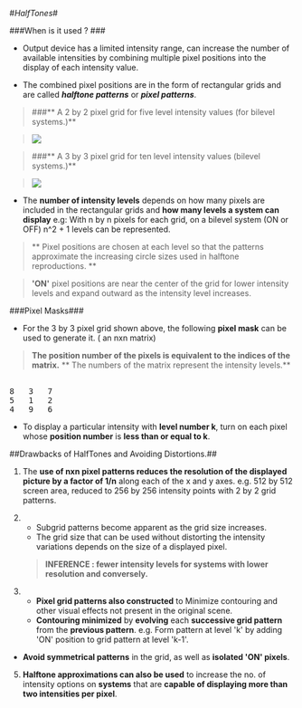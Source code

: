 #_HalfTones_#

###When is it used ? ###
* Output device has a limited intensity range, can increase the number of available intensities by combining multiple pixel positions into the display of each intensity value.

* The combined pixel positions are in the form of rectangular grids and are called  _**halftone patterns**_ or _**pixel patterns**_.

>###** A 2 by 2 pixel grid for five level intensity values (for bilevel systems.)**  

>![](https://encrypted-tbn0.gstatic.com/images?q=tbn:ANd9GcREbRdCbpfsobgL4Rm6s3TfmFLQWfu9CTNFHPRSuYDnD0rCpCaD-Q)  

>###** A 3 by 3 pixel grid for ten level intensity values (bilevel systems.)**  

>![](https://www.cs.princeton.edu/courses/archive/fall95/cs426/lectures/04-Images/Ht2.gif)

* The **number of intensity levels** depends on how many pixels are included in the rectangular grids and **how many levels a system can display**
e.g: With n by n pixels for each grid, on a bilevel system (ON or OFF) n^2 + 1 levels can be represented.

> ** Pixel positions are chosen at each level so that the patterns approximate the increasing circle sizes used in halftone reproductions. **

>**'ON'** pixel positions are near the center of the grid for lower intensity levels and expand outward as the intensity level increases.

###Pixel Masks###
* For the 3 by 3 pixel grid shown above, the following **pixel mask** can be used to generate it. ( an nxn matrix)

> **The position number of the pixels is equivalent to the indices of the matrix.**
>** The numbers of the  matrix represent the intensity levels.**
<pre> 
8 	3	7
5	1	2
4	9	6
</pre>

* To display a particular intensity with **level number k**, turn on each pixel whose **position number** is **less than or equal to k**.

##Drawbacks of HalfTones and Avoiding Distortions.##
1. The **use of nxn pixel patterns reduces the resolution of the displayed picture by a factor of 1/n** along each of the x and y axes.
e.g. 512 by 512 screen area, reduced to 256 by 256 intensity points with 2 by 2 grid patterns.

2.	* Subgrid patterns become apparent as the grid size increases.
	* The grid size that can be used without distorting the intensity variations depends on the size of a displayed pixel.	
	> **INFERENCE : fewer intensity levels for systems with lower resolution and conversely.**

3.	* **Pixel grid patterns also constructed** to Minimize contouring and other visual effects not present in the original scene.
	* **Contouring minimized** by **evolving** each **successive grid pattern** from the **previous pattern**.
e.g. Form pattern at level 'k' by adding 'ON' position to grid pattern at level 'k-1'. 
* **Avoid symmetrical patterns** in the grid, as well as **isolated 'ON' pixels**.

5. **Halftone approximations can also be used** to increase the no. of intensity options on **systems** that are **capable of displaying more than two intensities per pixel**. 

	